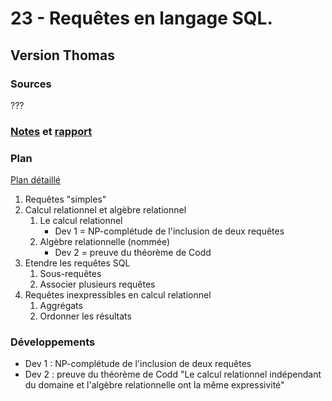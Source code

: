 # 23 - Requêtes en langage SQL. #

## Version Thomas ##

### Sources ###

???

### [Notes](notesTM.md) et [rapport](rapportTM.md) ###

### Plan ###

[Plan détaillé](planTM.pdf)

1. Requêtes "simples"
2. Calcul relationnel et algèbre relationnel
   1. Le calcul relationnel
	  * Dev 1 = NP-complétude de l'inclusion de deux requêtes
   2. Algèbre relationnelle (nommée)
	  * Dev 2 = preuve du théorème de Codd
3. Etendre les requêtes SQL
   1. Sous-requêtes
   2. Associer plusieurs requêtes
4. Requêtes inexpressibles en calcul relationnel
   1. Aggrégats
   2. Ordonner les résultats

### Développements ###

- Dev 1 : NP-complétude de l'inclusion de deux requêtes
- Dev 2 : preuve du théorème de Codd
  "Le calcul relationnel indépendant du domaine et l'algèbre relationnelle ont la même expressivité"
